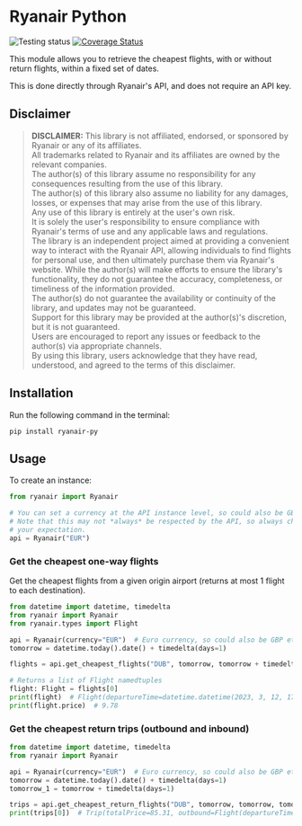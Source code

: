 # Ryanair Python
![Testing status](https://github.com/cohaolain/ryanair-py/actions/workflows/python-app.yml/badge.svg) [![Coverage Status](https://coveralls.io/repos/github/cohaolain/ryanair-py/badge.svg?branch=develop)](https://coveralls.io/github/cohaolain/ryanair-py?branch=develop)

This module allows you to retrieve the cheapest flights, with or without return flights, within a fixed set of dates.

This is done directly through Ryanair's API, and does not require an API key.

## Disclaimer
> __DISCLAIMER:__ This library is not affiliated, endorsed, or sponsored by Ryanair or any of its affiliates.  
> All trademarks related to Ryanair and its affiliates are owned by the relevant companies.  
> The author(s) of this library assume no responsibility for any consequences resulting from the use of this library.  
> The author(s) of this library also assume no liability for any damages, losses, or expenses that may arise from the use of this library.  
> Any use of this library is entirely at the user's own risk.  
> It is solely the user's responsibility to ensure compliance with Ryanair's terms of use and any applicable laws 
> and regulations.  
> The library is an independent project aimed at providing a convenient way to interact with the Ryanair API, allowing
> individuals to find flights for personal use, and then ultimately purchase them via Ryanair's website.
> While the author(s) will make efforts to ensure the library's functionality, they do not guarantee the accuracy,
> completeness, or timeliness of the information provided.  
> The author(s) do not guarantee the availability or continuity of the library, and updates may not be guaranteed.  
> Support for this library may be provided at the author(s)'s discretion, but it is not guaranteed.  
> Users are encouraged to report any issues or feedback to the author(s) via appropriate channels.  
> By using this library, users acknowledge that they have read, understood, and agreed to the terms of this disclaimer.

## Installation
Run the following command in the terminal:
```
pip install ryanair-py
```
## Usage
To create an instance:
```python
from ryanair import Ryanair

# You can set a currency at the API instance level, so could also be GBP etc. also.
# Note that this may not *always* be respected by the API, so always check the currency returned matches
# your expectation.
api = Ryanair("EUR")
```
### Get the cheapest one-way flights
Get the cheapest flights from a given origin airport (returns at most 1 flight to each destination).
```python
from datetime import datetime, timedelta
from ryanair import Ryanair
from ryanair.types import Flight

api = Ryanair(currency="EUR")  # Euro currency, so could also be GBP etc. also
tomorrow = datetime.today().date() + timedelta(days=1)

flights = api.get_cheapest_flights("DUB", tomorrow, tomorrow + timedelta(days=1))

# Returns a list of Flight namedtuples
flight: Flight = flights[0]
print(flight)  # Flight(departureTime=datetime.datetime(2023, 3, 12, 17, 0), flightNumber='FR9717', price=31.99, currency='EUR' origin='DUB', originFull='Dublin, Ireland', destination='GOA', destinationFull='Genoa, Italy')
print(flight.price)  # 9.78
```
### Get the cheapest return trips (outbound and inbound)
```python
from datetime import datetime, timedelta
from ryanair import Ryanair

api = Ryanair(currency="EUR")  # Euro currency, so could also be GBP etc. also
tomorrow = datetime.today().date() + timedelta(days=1)
tomorrow_1 = tomorrow + timedelta(days=1)

trips = api.get_cheapest_return_flights("DUB", tomorrow, tomorrow, tomorrow_1, tomorrow_1)
print(trips[0])  # Trip(totalPrice=85.31, outbound=Flight(departureTime=datetime.datetime(2023, 3, 12, 7, 30), flightNumber='FR5437', price=49.84, currency='EUR', origin='DUB', originFull='Dublin, Ireland', destination='EMA', destinationFull='East Midlands, United Kingdom'), inbound=Flight(departureTime=datetime.datetime(2023, 3, 13, 7, 45), flightNumber='FR5438', price=35.47, origin='EMA', originFull='East Midlands, United Kingdom', destination='DUB', destinationFull='Dublin, Ireland'))
```
